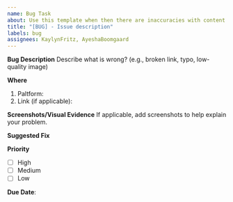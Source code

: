 ```yaml
---
name: Bug Task
about: Use this template when then there are inaccuracies with content
title: "[BUG] - Issue description"
labels: bug
assignees: KaylynFritz, AyeshaBoomgaard
---
```


**Bug Description**
Describe what is wrong? (e.g., broken link, typo, low-quality image)

**Where**
1. Paltform: 
2. Link (if applicable):

**Screenshots/Visual Evidence**
If applicable, add screenshots to help explain your problem.

**Suggested Fix**


**Priority**
- [ ] High
- [ ] Medium
- [ ] Low

**Due Date**:


